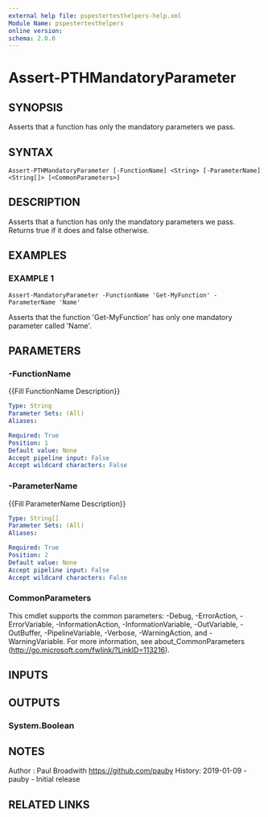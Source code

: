 ```yaml
---
external help file: pspestertesthelpers-help.xml
Module Name: pspestertesthelpers
online version:
schema: 2.0.0
---
```


# Assert-PTHMandatoryParameter

## SYNOPSIS
Asserts that a function has only the mandatory parameters we pass.

## SYNTAX

```
Assert-PTHMandatoryParameter [-FunctionName] <String> [-ParameterName] <String[]> [<CommonParameters>]
```

## DESCRIPTION
Asserts that a function has only the mandatory parameters we pass.
Returns true if it does and false otherwise.

## EXAMPLES

### EXAMPLE 1
```
Assert-MandatoryParameter -FunctionName 'Get-MyFunction' -ParameterName 'Name'
```

Asserts that the function 'Get-MyFunction' has only one mandatory parameter called 'Name'.

## PARAMETERS

### -FunctionName
{{Fill FunctionName Description}}

```yaml
Type: String
Parameter Sets: (All)
Aliases:

Required: True
Position: 1
Default value: None
Accept pipeline input: False
Accept wildcard characters: False
```

### -ParameterName
{{Fill ParameterName Description}}

```yaml
Type: String[]
Parameter Sets: (All)
Aliases:

Required: True
Position: 2
Default value: None
Accept pipeline input: False
Accept wildcard characters: False
```

### CommonParameters
This cmdlet supports the common parameters: -Debug, -ErrorAction, -ErrorVariable, -InformationAction, -InformationVariable, -OutVariable, -OutBuffer, -PipelineVariable, -Verbose, -WarningAction, and -WarningVariable. For more information, see about_CommonParameters (http://go.microsoft.com/fwlink/?LinkID=113216).

## INPUTS

## OUTPUTS

### System.Boolean
## NOTES
Author : Paul Broadwith https://github.com/pauby
History: 2019-01-09 - pauby - Initial release

## RELATED LINKS
